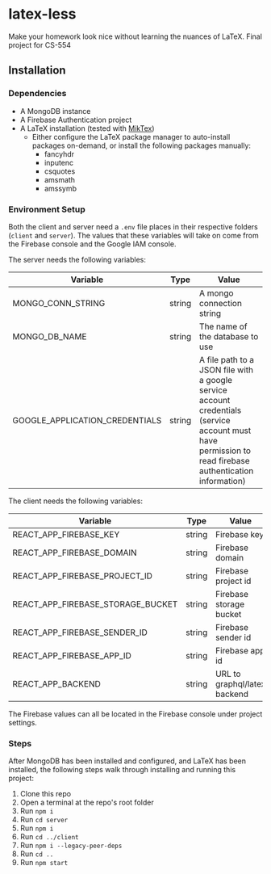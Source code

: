 # latex-less
Make your homework look nice without learning the nuances of LaTeX.
Final project for CS-554

## Installation
### Dependencies
- A MongoDB instance
- A Firebase Authentication project
- A LaTeX installation (tested with [MikTex](https://miktex.org/howto/download-miktex))
  - Either configure the LaTeX package manager to auto-install packages on-demand, or install the following packages manually:
    - fancyhdr
    - inputenc
    - csquotes
    - amsmath
    - amssymb

### Environment Setup
Both the client and server need a `.env` file places in their respective folders (`client` and `server`). The values that these variables will take on come from the Firebase console and the Google IAM console.

The server needs the following variables:

Variable | Type | Value
-|-|-
MONGO_CONN_STRING|string|A mongo connection string
MONGO_DB_NAME|string|The name of the database to use
GOOGLE_APPLICATION_CREDENTIALS|string|A file path to a JSON file with a google service account credentials (service account must have permission to read firebase authentication information)

The client needs the following variables:

Variable | Type | Value
-|-|-
REACT_APP_FIREBASE_KEY|string|Firebase key
REACT_APP_FIREBASE_DOMAIN|string|Firebase domain
REACT_APP_FIREBASE_PROJECT_ID|string|Firebase project id
REACT_APP_FIREBASE_STORAGE_BUCKET|string|Firebase storage bucket
REACT_APP_FIREBASE_SENDER_ID|string|Firebase sender id
REACT_APP_FIREBASE_APP_ID|string|Firebase app id
REACT_APP_BACKEND|string|URL to graphql/latex backend

The Firebase values can all be located in the Firebase console under project settings.

### Steps

After MongoDB has been installed and configured, and LaTeX has been installed, the following steps walk through installing and running this project:

1. Clone this repo
2. Open a terminal at the repo's root folder
3. Run `npm i`
4. Run `cd server`
5. Run `npm i`
6. Run `cd ../client`
7. Run `npm i --legacy-peer-deps`
8. Run `cd ..`
9. Run `npm start`